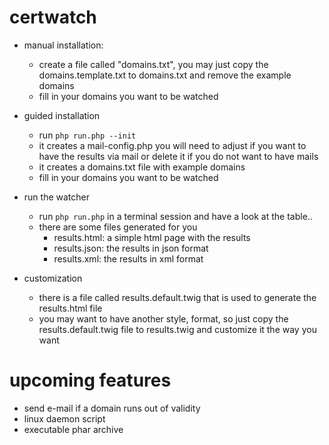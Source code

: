 certwatch
===
- manual installation:
  - create a file called "domains.txt", you may just copy the domains.template.txt to domains.txt and remove the example domains
  - fill in your domains you want to be watched

- guided installation
  - run `php run.php --init`
  - it creates a mail-config.php you will need to adjust if you want to have the results via mail or delete it if you do not want to have mails
  - it creates a domains.txt file with example domains
  - fill in your domains you want to be watched

- run the watcher
  - run `php run.php` in a terminal session and have a look at the table..
  - there are some files generated for you
    - results.html: a simple html page with the results
    - results.json: the results in json format
    - results.xml: the results in xml format
- customization
  - there is a file called results.default.twig that is used to generate the results.html file
  - you may want to have another style, format, so just copy the results.default.twig file to results.twig and customize it the way you want
  

upcoming features
===

- send e-mail if a domain runs out of validity
- linux daemon script   
- executable phar archive   
